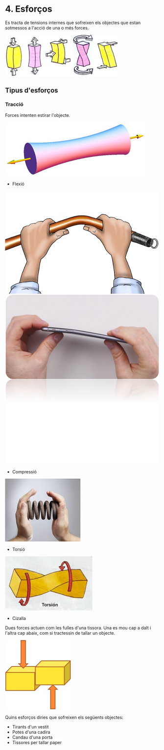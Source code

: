 # 4. Esforços

Es tracta de tensions internes que sofreixen els objectes que estan sotmessos a l'acció de una o més forces.

![imagen](img/2019-10-24-08-46-11.png)

## Tipus d'esforços

### Tracció

Forces intenten estirar l'objecte.

![imagen](img/2019-10-24-08-58-43.png)

- Flexió

![imagen](img/2019-10-24-08-46-34.png)
![imagen](img/2019-10-24-09-08-50.png)

- Compressió

![imagen](img/2019-10-24-08-46-43.png)
- Torsió

![imagen](img/2019-10-24-08-46-57.png)

- Cizalla

Dues forces actuen com les fulles d'una tissora. Una es mou cap a dalt i l'altra cap abaix, com si tractessin de tallar un objecte.

![imagen](img/2019-10-24-08-47-10.png)

Quins esforços diries que sofreixen els següents objectes:

- Tirants d'un vestit
- Potes d'una cadira
- Candau d'una porta
- Tissores per tallar paper
